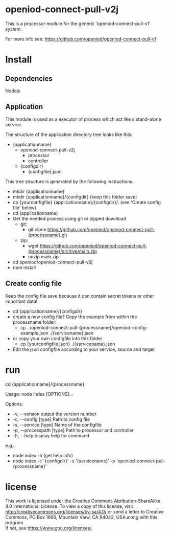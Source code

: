 # openiod-connect-pull-v2j

This is a processor module for the generic 'openiod-connect-pull-v1' system.

For more info see: https://github.com/openiod/openiod-connect-pull-v1

# Install
## Dependencies
Nodejs
## Application
This module is used as a executor of process which act like a stand-alone service.

The structure of the application directory tree looks like this:

* {applicationname}
  * openiod-connect-pull-v2j
    * processor
    * controller
  * {configdir}
    * {configfile}.json

This tree structure is generated by the following instructions
* mkdir {applicationname}
* mkdir {applicationname}/{configdir}  (keep this folder save)
* cp {yourconfigfile} {applicationname}/{configdir}/.  (see 'Create config file' below)
* cd {applicationname}
* Get the needed process using git or zipped download
  * git:
    * git clone https://github.com/openiod/openiod-connect-pull-{processname}.git
  * zip:
    * wget https://github.com/openiod/openiod-connect-pull-{processname}/archive/main.zip
    * unzip main.zip
* cd openiod/openiod-connect-pull-v2j
* npm install


## Create config file
Keep the config file save because it can contain secret tokens or other important data!
* cd {applicationname}/{configdir}
* create a new config file? Copy the example from within the processname folder:
  * cp ../openiod-connect-pull-{processname}/openiod-config-example.json ./{servicename}.json
* or copy your own configfile into this folder
  * cp {yourconfigfile.json} ./{servicename}.json   
* Edit the json configfile according to your service, source and target  
# run
cd {applicationname}/{processname}

Usage: node index [OPTIONS]...

Options:
*  -v, --version             output the version number
*  -c, --config [type]       Path to config file
*  -s, --service [type]      Name of the configfile
*  -p, --processpath [type]  Path to processor and controller
*  -h, --help                display help for command

e.g.:
* node index -h  (get help info)
* node index -c '{configdir}' -s '{servicename}' -p 'openiod-connect-pull-{processname}'

# license
This work is licensed under the Creative Commons Attribution-ShareAlike 4.0 International License.
To view a copy of this license, visit http://creativecommons.org/licenses/by-sa/4.0/ or
send a letter to Creative Commons, PO Box 1866, Mountain View, CA 94042, USA.along with this program.  
If not, see <https://www.gnu.org/licenses/>.
